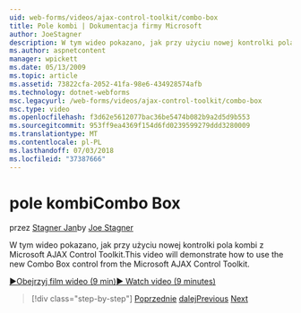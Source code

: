 ```yaml
---
uid: web-forms/videos/ajax-control-toolkit/combo-box
title: Pole kombi | Dokumentacja firmy Microsoft
author: JoeStagner
description: W tym wideo pokazano, jak przy użyciu nowej kontrolki pola kombi z Microsoft AJAX Control Toolkit.
ms.author: aspnetcontent
manager: wpickett
ms.date: 05/13/2009
ms.topic: article
ms.assetid: 73822cfa-2052-41fa-98e6-434928574afb
ms.technology: dotnet-webforms
msc.legacyurl: /web-forms/videos/ajax-control-toolkit/combo-box
msc.type: video
ms.openlocfilehash: f3d62e5612077bac36be5474b082b9a2d5d9b553
ms.sourcegitcommit: 953ff9ea4369f154d6fd0239599279ddd3280009
ms.translationtype: MT
ms.contentlocale: pl-PL
ms.lasthandoff: 07/03/2018
ms.locfileid: "37387666"
---
```

<a name="combo-box"></a><span data-ttu-id="de7f9-103">pole kombi</span><span class="sxs-lookup"><span data-stu-id="de7f9-103">Combo Box</span></span>
====================
<span data-ttu-id="de7f9-104">przez [Stagner Jan](https://github.com/JoeStagner)</span><span class="sxs-lookup"><span data-stu-id="de7f9-104">by [Joe Stagner](https://github.com/JoeStagner)</span></span>

<span data-ttu-id="de7f9-105">W tym wideo pokazano, jak przy użyciu nowej kontrolki pola kombi z Microsoft AJAX Control Toolkit.</span><span class="sxs-lookup"><span data-stu-id="de7f9-105">This video will demonstrate how to use the new Combo Box control from the Microsoft AJAX Control Toolkit.</span></span>

[<span data-ttu-id="de7f9-106">&#9654;Obejrzyj film wideo (9 min)</span><span class="sxs-lookup"><span data-stu-id="de7f9-106">&#9654; Watch video (9 minutes)</span></span>](https://channel9.msdn.com/Blogs/ASP-NET-Site-Videos/combo-box)

> [!div class="step-by-step"]
> <span data-ttu-id="de7f9-107">[Poprzednie](color-picker.md)
> [dalej](editor-control.md)</span><span class="sxs-lookup"><span data-stu-id="de7f9-107">[Previous](color-picker.md)
[Next](editor-control.md)</span></span>

